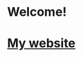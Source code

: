 # Welcome!

<h1>
<a href="https://chupper100.github.io">My website</a>
</h1>

<!---
chupper100/chupper100 is a ✨ special ✨ repository because its `README.md` (this file) appears on your GitHub profile.
You can click the Preview link to take a look at your changes.
--->

